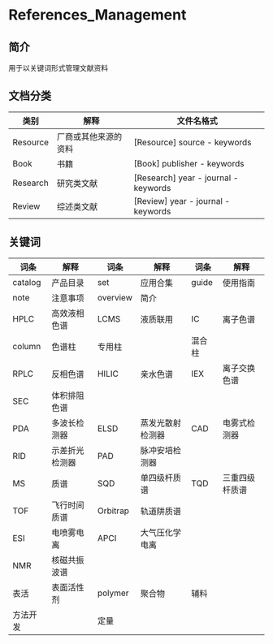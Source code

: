 # References_Management

## 简介

用于以关键词形式管理文献资料

## 文档分类

类别|解释|文件名格式
-|-|-
</b>Resource</b>|厂商或其他来源的资料|[Resource] </i>source</i> - </r>keywords</r>
</b>Book</b>|书籍|[Book] </i>publisher</i> - </r>keywords</r>
</b>Research</b>|研究类文献|[Research] </i>year</i> - </i>journal</i> - </r>keywords</r>
</b>Review</b>|综述类文献|[Review] </i>year</i> - </i>journal</i> - </r>keywords</r>

## 关键词

词条|解释|词条|解释|词条|解释
-|-|-|-|-|-
catalog|产品目录|set|应用合集|guide|使用指南
note|注意事项|overview|简介||
HPLC|高效液相色谱|LCMS|液质联用|IC|离子色谱
column|色谱柱|专用柱||混合柱
RPLC|反相色谱|HILIC|亲水色谱|IEX|离子交换色谱
SEC|体积排阻色谱
PDA|多波长检测器|ELSD|蒸发光散射检测器|CAD|电雾式检测器
RID|示差折光检测器|PAD|脉冲安培检测器
MS|质谱|SQD|单四级杆质谱|TQD|三重四级杆质谱
TOF|飞行时间质谱|Orbitrap|轨道阱质谱
ESI|电喷雾电离|APCI|大气压化学电离
NMR|核磁共振波谱
表活|表面活性剂|polymer|聚合物|辅料|
方法开发||定量||

